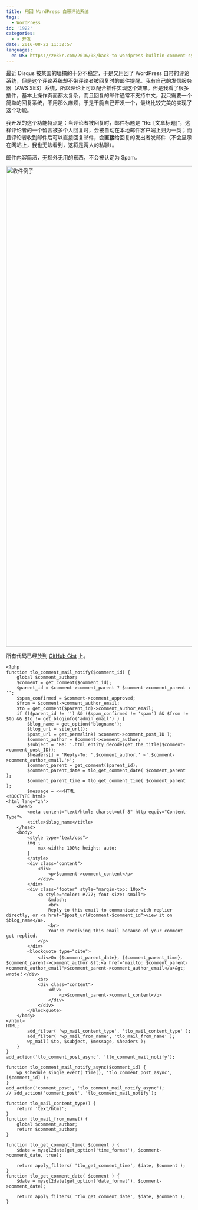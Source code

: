```yaml
---
title: 用回 WordPress 自带评论系统
tags:
  - WordPress
id: '1922'
categories:
  - - 开发
date: 2016-08-22 11:32:57
languages:
  en-US: https://ze3kr.com/2016/08/back-to-wordpress-builtin-comment-system/
---
```


最近 Disqus 被某国的墙搞的十分不稳定，于是又用回了 WordPress 自带的评论系统，但是这个评论系统却不带评论者被回复时的邮件提醒。我有自己的发信服务器（AWS SES）系统，所以理论上可以配合插件实现这个效果。但是我看了很多插件，基本上操作页面都太复杂，而且回复的邮件通常不支持中文，我只需要一个简单的回复系统，不用那么麻烦，于是干脆自己开发一个，最终比较完美的实现了这个功能。

我开发的这个功能特点是：当评论者被回复时，邮件标题是 “Re: \[文章标题\]”，这样评论者的一个留言被多个人回复时，会被自动在本地邮件客户端上归为一类；而且评论者收到邮件后可以直接回复邮件，会**直接**给回复的发出者发邮件（不会显示在网站上，我也无法看到，这将是两人的私聊）。

邮件内容简洁，无额外无用的东西，不会被认定为 Spam。

<img src="https://cdn.tloxygen.com/6T-behmofKYLsxlrK0l_MQ/1af77d8d-e266-4b68-78e2-9ee5bd3ff001/extra" alt="收件例子" width="1338" height="1302"/>

所有代码已经放到 [GitHub Gist](https://gist.github.com/ZE3kr/8c51a6349462935cefd2e636e96e93f8) 上。

```
<?php
function tlo_comment_mail_notify($comment_id) {
	global $comment_author;
	$comment = get_comment($comment_id);
	$parent_id = $comment->comment_parent ? $comment->comment_parent : '';
	$spam_confirmed = $comment->comment_approved;
	$from = $comment->comment_author_email;
	$to = get_comment($parent_id)->comment_author_email;
	if (($parent_id != '') && ($spam_confirmed != 'spam') && $from != $to && $to != get_bloginfo('admin_email') ) {
		$blog_name = get_option('blogname');
		$blog_url = site_url();
		$post_url = get_permalink( $comment->comment_post_ID );
		$comment_author = $comment->comment_author;
		$subject = 'Re: '.html_entity_decode(get_the_title($comment->comment_post_ID));
		$headers[] = 'Reply-To: '.$comment_author.' <'.$comment->comment_author_email.'>';
		$comment_parent = get_comment($parent_id);
		$comment_parent_date = tlo_get_comment_date( $comment_parent );
		$comment_parent_time = tlo_get_comment_time( $comment_parent );
		$message = <<<HTML
<!DOCTYPE html>
<html lang="zh">
	<head>
		<meta content="text/html; charset=utf-8" http-equiv="Content-Type">
		<title>$blog_name</title>
	</head>
	<body>
		<style type="text/css">
		img {
			max-width: 100%; height: auto;
		}
		</style>
		<div class="content">
			<div>
				<p>$comment->comment_content</p>
			</div>
		</div>
		<div class="footer" style="margin-top: 10px">
			<p style="color: #777; font-size: small">
				&mdash;
				<br>
				Reply to this email to communicate with replier directly, or <a href="$post_url#comment-$comment_id">view it on $blog_name</a>.
				<br>
				You're receiving this email because of your comment got replied.
			</p>
		</div>
		<blockquote type="cite">
			<div>On {$comment_parent_date}, {$comment_parent_time}，$comment_parent->comment_author &lt;<a href="mailto: $comment_parent->comment_author_email">$comment_parent->comment_author_email</a>&gt; wrote：</div>
			<br>
			<div class="content">
				<div>
					<p>$comment_parent->comment_content</p>
				</div>
			</div>
		</blockquote>
	</body>
</html>
HTML;
		add_filter( 'wp_mail_content_type', 'tlo_mail_content_type' );
		add_filter( 'wp_mail_from_name', 'tlo_mail_from_name' );
		wp_mail( $to, $subject, $message, $headers );
	}
}
add_action('tlo_comment_post_async', 'tlo_comment_mail_notify');

function tlo_comment_mail_notify_async($comment_id) {
	wp_schedule_single_event( time(), 'tlo_comment_post_async', [$comment_id] );
}
add_action('comment_post', 'tlo_comment_mail_notify_async');
// add_action('comment_post', 'tlo_comment_mail_notify');

function tlo_mail_content_type() {
	return 'text/html';
}
function tlo_mail_from_name() {
	global $comment_author;
	return $comment_author;
}

function tlo_get_comment_time( $comment ) {
	$date = mysql2date(get_option('time_format'), $comment->comment_date, true);

	return apply_filters( 'tlo_get_comment_time', $date, $comment );
}
function tlo_get_comment_date( $comment ) {
	$date = mysql2date(get_option('date_format'), $comment->comment_date);

	return apply_filters( 'tlo_get_comment_date', $date, $comment );
}
```